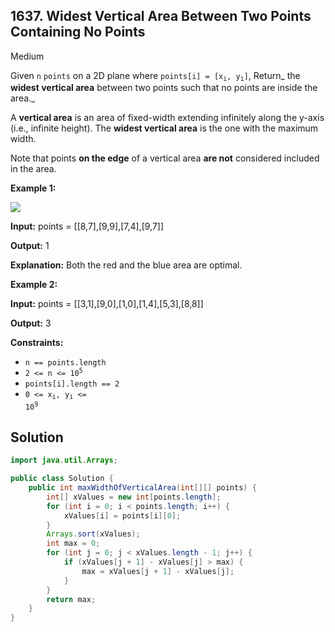 ## 1637\. Widest Vertical Area Between Two Points Containing No Points

Medium

Given `n` `points` on a 2D plane where <code>points[i] = [x<sub>i</sub>, y<sub>i</sub>]</code>, Return_ the **widest vertical area** between two points such that no points are inside the area._

A **vertical area** is an area of fixed-width extending infinitely along the y-axis (i.e., infinite height). The **widest vertical area** is the one with the maximum width.

Note that points **on the edge** of a vertical area **are not** considered included in the area.

**Example 1:**

![](https://assets.leetcode.com/uploads/2020/09/19/points3.png)

**Input:** points = [[8,7],[9,9],[7,4],[9,7]]

**Output:** 1

**Explanation:** Both the red and the blue area are optimal.

**Example 2:**

**Input:** points = [[3,1],[9,0],[1,0],[1,4],[5,3],[8,8]]

**Output:** 3

**Constraints:**

*   `n == points.length`
*   <code>2 <= n <= 10<sup>5</sup></code>
*   `points[i].length == 2`
*   <code>0 <= x<sub>i</sub>, y<sub>i</sub> <= 10<sup>9</sup></code>

## Solution

```java
import java.util.Arrays;

public class Solution {
    public int maxWidthOfVerticalArea(int[][] points) {
        int[] xValues = new int[points.length];
        for (int i = 0; i < points.length; i++) {
            xValues[i] = points[i][0];
        }
        Arrays.sort(xValues);
        int max = 0;
        for (int j = 0; j < xValues.length - 1; j++) {
            if (xValues[j + 1] - xValues[j] > max) {
                max = xValues[j + 1] - xValues[j];
            }
        }
        return max;
    }
}
```